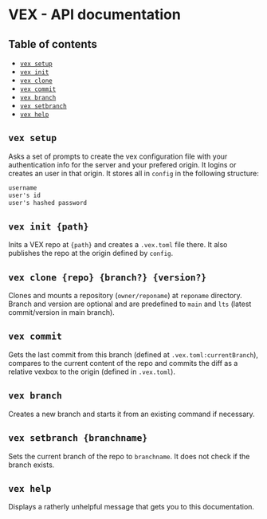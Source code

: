 # VEX - API documentation

## Table of contents
- [`vex setup`](#vex-setup)
- [`vex init`](#vex-init-path)
- [`vex clone`](#vex-clone-repo-branch-version)
- [`vex commit`](#vex-commit)
- [`vex branch`](#vex-branch)
- [`vex setbranch`](#vex-setbranch-branchname)
- [`vex help`](#vex-help)

## `vex setup`
Asks a set of prompts to create the vex configuration file with your authentication info for the server and your prefered origin. It logins or creates an user in that origin. It stores all in `config` in the following structure:
```txt
username
user's id
user's hashed password
```

## `vex init {path}`
Inits a VEX repo at `{path}` and creates a `.vex.toml` file there. 
It also publishes the repo at the origin defined by `config`.

## `vex clone {repo} {branch?} {version?}`
Clones and mounts a repository (`owner/reponame`) at `reponame` directory.
Branch and version are optional and are predefined to `main` and `lts` (latest commit/version in main branch).

## `vex commit`
Gets the last commit from this branch (defined at `.vex.toml:currentBranch`), compares to the current content of the repo and commits the diff as a relative vexbox to the origin (defined in `.vex.toml`).

## `vex branch`
Creates a new branch and starts it from an existing command if necessary.

## `vex setbranch {branchname}`
Sets the current branch of the repo to `branchname`. It does not check if the branch exists.

## `vex help`
Displays a ratherly unhelpful message that gets you to this documentation.